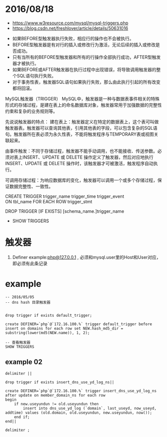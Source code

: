 2016/08/18
==========
* https://www.w3resource.com/mysql/mysql-triggers.php
* https://blog.csdn.net/freshlover/article/details/50631016

- 如果BEFORE型触发器执行失败，相应行的操作也不会被执行。
-  BEFORE型触发器是有对行的插入或修改行为激活，无论后续的插入或修改是否成功。
-  只有当所有的BEFORE型触发器和所有的行操作全部执行成功，AFTER型触发器才被执行。
-  如果BEFORE或AFTER触发器在执行过程中出现错误，将导致调用触发器的整个SQL语句执行失败。
-  对于事务性表，触发器SQL语句如果执行失败，那么由此执行引起的所有改变都将回滚。
  
MySQL触发器（TRIGGER）
MySQL中，触发器是一种与数据表事件相关的特殊形式的存储过程，是建在表上的命名数据库对象，触发器常用于加强数据的完整性约束和复杂的业务规则等。

先说说触发器的特点：
建在表上：触发器定义在特定的数据表上，这个表可叫做触发器表。触发器可以查询其他表，引用其他表的字段，可以包含复杂的SQL语句。触发器所在表必须为永久性表，不能将触发程序与TEMPORARY表或视图关联起来。

由事件触发：不同于存储过程，触发器不能手动调用，也不能接收、传送参数。必须对表上INSERT、UPDATE 或 DELETE 操作定义了触发器，然后对应地执行 INSERT、UPDATE 或 DELETE 操作时，该触发器才可被激活，触发程序自动执行。

可调用存储过程：为响应数据库的变化，触发器可以调用一个或多个存储过程，保证数据完整性、一致性。

CREATE TRIGGER trigger_name trigger_time trigger_event     
ON tbl_name 
FOR EACH ROW 
trigger_stmt

DROP TRIGGER [IF EXISTS] [schema_name.]trigger_name

* SHOW TRIGGERS

# 触发器
1. Definer example:php@127.0.0.1 , 必须和mysql.user里的Host和User对应，即必须有此条记录

# example

```
-- 2016/05/05
-- dns hash 目录触发器


drop trigger if exists default_trigger; 

create DEFINER=`php`@`172.16.100.%` trigger default_trigger before insert on domains for each row set NEW.hash_md5_dir = substring(lower(md5(NEW.name)), 1, 2);

-- 查看触发器
SHOW TRIGGERS
```

## example 02

```
delimiter ||

drop trigger if exists insert_dns_use_yd_log_ns||

create DEFINER=`php`@`172.16.100.%` trigger insert_dns_use_yd_log_ns after update on member_domain_ns for each row
begin   
	if new.useyundun != old.useyundun then
		insert into dns_use_yd_log (`domain`, last_useyd, now_useyd, addtime) values (old.domain, old.useyundun, new.useyundun, now());
	end if; 
end||

delimiter ;

```


